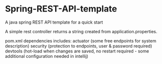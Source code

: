 # Spring-REST-API-template
A java spring REST API template for a quick start

A simple rest controller returns a string created from application.properties.

pom.xml dependencies includes:
actuator (some free endpoints for system description)
security (protection to endpoints, user & password required)
devtools (hot-load when changes are saved, no restart required - some additional configuration needed in intellij)
